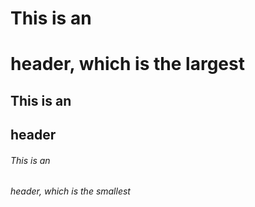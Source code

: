 # This is an <h1> header, which is the largest 
## This is an <h2> header
###### This is an <h6> header, which is the smallest 
